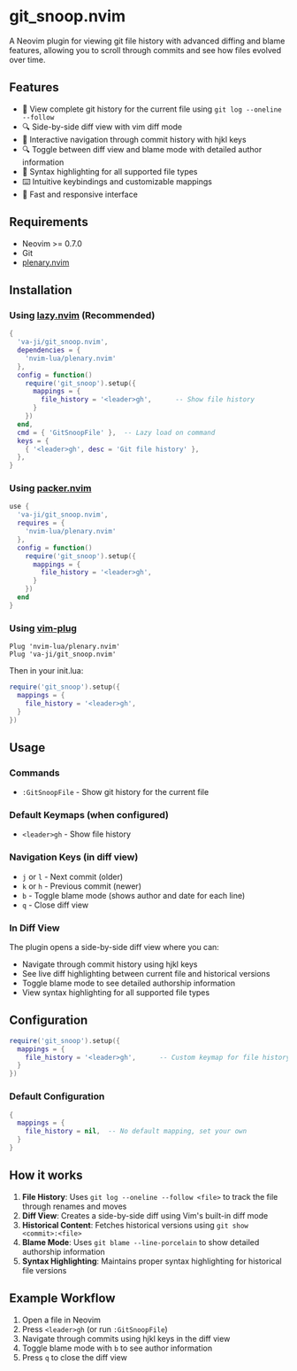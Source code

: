 # git_snoop.nvim

A Neovim plugin for viewing git file history with advanced diffing and blame features, allowing you to scroll through commits and see how files evolved over time.

## Features

- 📜 View complete git history for the current file using `git log --oneline --follow`
- 🔍 Side-by-side diff view with vim diff mode
- 👀 Interactive navigation through commit history with hjkl keys
- 🔍 Toggle between diff view and blame mode with detailed author information
- 📝 Syntax highlighting for all supported file types
- ⌨️ Intuitive keybindings and customizable mappings
- 🚀 Fast and responsive interface

## Requirements

- Neovim >= 0.7.0
- Git
- [plenary.nvim](https://github.com/nvim-lua/plenary.nvim)

## Installation

### Using [lazy.nvim](https://github.com/folke/lazy.nvim) (Recommended)

```lua
{
  'va-ji/git_snoop.nvim',
  dependencies = {
    'nvim-lua/plenary.nvim'
  },
  config = function()
    require('git_snoop').setup({
      mappings = {
        file_history = '<leader>gh',      -- Show file history
      }
    })
  end,
  cmd = { 'GitSnoopFile' },  -- Lazy load on command
  keys = {
    { '<leader>gh', desc = 'Git file history' },
  },
}
```

### Using [packer.nvim](https://github.com/wbthomason/packer.nvim)

```lua
use {
  'va-ji/git_snoop.nvim',
  requires = {
    'nvim-lua/plenary.nvim'
  },
  config = function()
    require('git_snoop').setup({
      mappings = {
        file_history = '<leader>gh',
      }
    })
  end
}
```

### Using [vim-plug](https://github.com/junegunn/vim-plug)

```vim
Plug 'nvim-lua/plenary.nvim'
Plug 'va-ji/git_snoop.nvim'
```

Then in your init.lua:
```lua
require('git_snoop').setup({
  mappings = {
    file_history = '<leader>gh',
  }
})
```

## Usage

### Commands

- `:GitSnoopFile` - Show git history for the current file

### Default Keymaps (when configured)

- `<leader>gh` - Show file history

### Navigation Keys (in diff view)

- `j` or `l` - Next commit (older)
- `k` or `h` - Previous commit (newer)
- `b` - Toggle blame mode (shows author and date for each line)
- `q` - Close diff view

### In Diff View

The plugin opens a side-by-side diff view where you can:
- Navigate through commit history using hjkl keys
- See live diff highlighting between current file and historical versions
- Toggle blame mode to see detailed authorship information
- View syntax highlighting for all supported file types

## Configuration

```lua
require('git_snoop').setup({
  mappings = {
    file_history = '<leader>gh',      -- Custom keymap for file history
  }
})
```

### Default Configuration

```lua
{
  mappings = {
    file_history = nil,  -- No default mapping, set your own
  }
}
```

## How it works

1. **File History**: Uses `git log --oneline --follow <file>` to track the file through renames and moves
2. **Diff View**: Creates a side-by-side diff using Vim's built-in diff mode
3. **Historical Content**: Fetches historical versions using `git show <commit>:<file>`
4. **Blame Mode**: Uses `git blame --line-porcelain` to show detailed authorship information
5. **Syntax Highlighting**: Maintains proper syntax highlighting for historical file versions

## Example Workflow

1. Open a file in Neovim
2. Press `<leader>gh` (or run `:GitSnoopFile`)
3. Navigate through commits using hjkl keys in the diff view
4. Toggle blame mode with `b` to see author information
5. Press `q` to close the diff view
